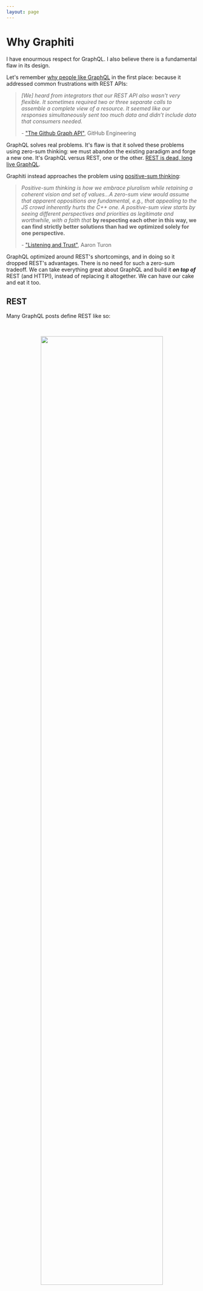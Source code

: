 ```yaml
---
layout: page
---
```


Why Graphiti
============

I have enourmous respect for GraphQL. I also believe there is a
fundamental flaw in its design.

Let's remember [why people like GraphQL](https://dev.to/smizell/why-people-like-graphql-221c) in the first place: because it addressed common frustrations with REST APIs:

> *[We] heard from integrators that our REST API also wasn't very flexible. It sometimes required two or three separate calls to assemble a complete view of a resource. It seemed like our responses simultaneously sent too much data and didn’t include data that consumers needed.*
>
> \- ["The Github Graph API"](https://githubengineering.com/the-github-graphql-api), GitHub Engineering

GraphQL solves real problems. It's flaw is that it solved these
problems using zero-sum thinking: we must
abandon the existing paradigm and forge a new one. It's GraphQL
versus REST, one or the other. [REST is dead, long live GraphQL](https://medium.freecodecamp.org/rest-apis-are-rest-in-peace-apis-long-live-graphql-d412e559d8e4).

Graphiti instead approaches the problem using [positive-sum thinking](http://aturon.github.io/2018/06/02/listening-part-2):

> *Positive-sum thinking is how we embrace pluralism while retaining a coherent vision and set of values...A zero-sum view would assume that apparent oppositions are fundamental, e.g., that appealing to the JS crowd inherently hurts the C++ one. A positive-sum view starts by seeing different perspectives and priorities as legitimate and worthwhile, with a faith that* **by respecting each other in this way, we can find strictly better solutions than had we optimized solely for one perspective.**
>
> \- ["Listening and Trust"](http://aturon.github.io/2018/06/02/listening-part-2), Aaron Turon

GraphQL optimized around REST's shortcomings, and in doing so it dropped
REST's advantages. There is no need for such a zero-sum tradeoff. We can take
everything great about GraphQL and build it ***on top of*** REST (and
HTTP!), instead of replacing it altogether. We can have our cake and eat it too.

## REST

Many GraphQL posts define REST like so:

<br />

<p align="center">
  <img width="80%" src="https://user-images.githubusercontent.com/55264/52901666-6a6f0800-31d4-11e9-81be-4bc23a7c26aa.png" />
</p>

<br />

It's true that many REST APIs work this way, but this is not REST. While there's
endless debate around which APIs are considered "RESTful", I don't think
we need to look much further than what the letters actually stand for:

> **Representational State Transfer**. *This sentence is not only what REST stands for, it is also the tiniest possible description of what REST actually means...It is not a standard, rather a style describing the act of transfering a state of something by its representation.*
>
> *Let's consider this:*
>
> *Marcus is a farmer. He has a ranch with 4 pigs, 12 chickens and 3 cows. He is now simulating a REST API while I am the client. If I want to request the current state of his farm using REST I just ask him: "State?"*
>
> *Marcus answers: "4 pigs, 12 chickens, 3 cows".
This is the most simple example of Representional State Transfer. Marcus transfered the state of his farm to me using a representation. The representation of the farm is the plain sentence: "4 pigs, 12 chickens, 3 cows".*
>
> *So lets get to the next level. How would I tell Marcus to add 2 cows to his farm the REST way?
Maybe tell him: "Marcus, please add 2 cows to your farm".*
>
> *Do you think this was REST? Are we transfering state by its representation here? **NO!** This was calling a remote procedure. The procedure of adding 2 cows to the farm.*
>
> *Marcus sadly answers: "400, Bad Request. What do you mean?"*
>
> *So lets try this again. How would we do this the REST way? What was the representation again? It was "4 pigs, 12 chickens, 3 cows". Ok. so let's try this again transfering the representation...*
>
> *me: "Marcus, ... 4 pigs, 12 chickens, 5 cows ... please!".*
> *Marcus: "Alright !".*
> *me: "Marcus, ... what is your state now?".*
> *Marcus: "4 pigs, 12 chickens, 5 cows".*
> *me: "Ahh, great!"*
> *See? It was really not that hard and it was REST.*
>
> \- ["Why REST Is So Important"](http://www.beabetterdeveloper.com/2013/07/why-rest-is-so-important.html), Gregor Riegler

In other words, **this is REST**:

<p align="center">
  <img width="50%" src="https://user-images.githubusercontent.com/55264/52913247-36561e80-328a-11e9-98ea-5e743920d317.gif" />
</p>

We're moving an object from the server to the client, possibly modifying
that object, then moving back to the server.

Pretty simple right? Here's how we might implement this in GraphQL:

{% highlight typescript %}
type CreateEmployeeInput {
  name: String
  age: Int
}

type CreateEmployeePayload {
  employee: Employee
}

type UpdateEmployeeInput {
  employeeId: ID!
  name: String
  age: Int
}

type UpdateEmployeePayload {
  employee: Employee
}

type DestroyEmployeeInput {
  id: ID!
}

type DestroyEmployeePayload {
  employee: Employee
}

type Employee {
  id: ID!
  name: String
}

createEmployee(input: CreateEmployeeInput!): CreateEmployeePayload
updateEmployee(input: UpdateEmployeeInput!): UpdateEmployeePayload
destroyEmployee(input: DestroyEmployeeInput!): DestroyEmployeePayload

employee(id: ID!): Employee
{% endhighlight %}

The first thing to note is that GraphQL is super badass at describing
fields and types. The next thing to note is that fields and types are
the wrong abstraction.

Defining a schema like this allows bespoke, fine-grained detail. If we
wanted, the `CreateEmployeePayload` could be different than the
`UpdateEmployeePayload` - same for inputs like `CreateEmployeeInput` and
`UpdateEmployeeInput`. If we wanted other actions, like
`promoteEmployee` or `deactivateEmployee`, they would be easy to add and
follow the same basic constructs.

This is **RPC** - hand-crafted, custom requests. We have a high level of
**configuration** but a low level of **convention**. Not only will
developers have to spend more time hand-crafting these requests, but
patterns are likely to diverge from one API to the next, from team to
team, as time moves on. In fact, the above is really a best-case
scenario with common naming convention of `create/update/destroy` - the
Github API adds verbs like `add`, `remove`, `lock`, `move` and more.

The benefit of REST over RPC is conventions. Conventions cause increased
productivity and consistency (leading to fewer misunderstandiings and
chances for bugs). Let's start thinking in REST, and see where it takes
us.

In REST, we know the input and output is always the Resource:

{% highlight typescript %}
type Employee {
  id: ID!
  name: string
}

createEmployee(input: Employee): Employee
updateEmployee(input: Employee!): Employee
destroyEmployee(input: Employee!): Employee

employee(id: ID): Employee
{% endhighlight %}

OK, a little tighter. But there's actually no reason to type this out
each time - we can assume developers are already familiar with the
convention.

{% highlight typescript %}
type Employee {
  id: ID!
  name: string
}

createEmployee
updateEmployee
destroyEmployee

employee(id: ID)
{% endhighlight %}

Getting there. OK, and we know we're dealing with an Employee, and we
know we won't have custom verbs like `promote` or `remove` - we're
moving objects here, and nothing else (if that throws you for a mental
loop, see [this presentation by Derek Prior](https://www.youtube.com/watch?v=HctYHe-YjnE), Engineering Manager at
GitHub).

{% highlight typescript %}
type Employee {
  id: ID!
  name: string
}

create
update
destroy
show // employee(id: ID)
index // employee()
{% endhighlight %}

By adopting conventions, we not only removed boilerplate - we removed
the chance of subtle inconsistencies. This is better for both providers
and consumers of the API.

We're just getting started.

The above schema covers basic CRUD. But we probably want to filter data, right? Let's say we want to return all employees with a given name:

{% highlight typescript %}
employee(id: ID, name: String)
{% endhighlight %}

Again, we're seeing chances for inconsistency. What's the `name`
parameter - straight equality? Case sensitive? Contains? I guess we
could throw a bunch of suffixes at it:

{% highlight typescript %}
employee(id: ID, name_eq: String, name_suffix: String, name_prefix:
String, name_contains: String, name_not_eq: String, name_not_suffix:
String, name_prefix: String, name_not_prefix: String)
{% endhighlight %}

Works, but a bit unwieldy...and again, likely to diverge wildly across
implementations.

What about sorting? Should we do it similar to the [Github API](https://developer.github.com/v4/explorer/)?:

{% highlight typescript %}
enum OrderDirection {
  ASC
  DESC
}

enum EmployeeOrderField {
  ID
  NAME
}

type EmployeeOrder {
  field: EmployeeOrderField!
  direction: OrderDirection
}

employee(orderBy: EmployeeOrder)
{% endhighlight %}

Or should we do it like [How to
GraphQL](https://www.howtographql.com/graphql-js/8-filtering-pagination-and-sorting/)?:

{% highlight typescript %}
enum EmployeeOrderByInput {
  id_ASC
  id_DESC
  name_ASC
  name_DESC
}

employee(orderBy: EmployeeOrderByInput)
{% endhighlight %}

We have divergent APIs right off the bat, and neither one supports
multisort.

Let's take a step back and think RESTfully. REST doesn't have a query
specification, but it does have this Resource concept. **Instead of
thinking in fields and types, what if we thought in Resources**?:

Resources have attributes (fields) with corresponding types (String, Int, etc). We'd
probably want to filter and sort by these attributes right? We might add
some additional filters and sorts, we might want to opt-out of others,
but querying a Resource by its attributes serves as a reasonable
baseline.

If we have an attribute and it's a `string`, we know we're
talking about operators like `suffix` and `prefix`, but an `integer`
attribute would want operators like `greater_than` and `less_than`.

OK, so really we don't need to define *inputs* and *outputs* - those can
be assumed by convention. What we really need to define is the **Resource**.

Welcome to Graphiti:

{% highlight ruby %}
class EmployeeResource < ApplicationRecord
  attribute :name, :string, sortable: true, filterable: true
  attribute :age, :integer, writable: false
end
{% endhighlight %}

With nothing but this Resource definition and some assumed conventions,
we get all this behavior out of the box:

* Create
* Update
* Delete
* Read
  * Filter
    * String (`name`)
      * `eq` (case sensitive)
      * `eql` (case insensitive)
      * `prefix`
      * `suffix`
      * `match`
      * `not_*` (`not_eq`, `not_prefix`, etc)
    * Dates and Numbers (`age`)
      * `eq`
      * `gt` (greater than)
      * `lt` (less than)
      * `gte` (greater than/equal to)
      * `lte` (less than/equal to)
  * Sort / Multisort
  * Paginate
  * Fieldsets

There's more to this than a bunch of out-of-the-box standards and
behavior. If we thought only in Fields and Types, we'd use GraphiQL to
see something like:

<br />

<p align="center">
  <img width="30%" src="https://user-images.githubusercontent.com/55264/52915902-78418d80-32a7-11e9-8515-021312258400.png" />
</p>

<br />

But if we thought in Resources...well, REST is super popular for
websites, websites have forms, so what if we...

<br />

<p align="center">
  <img width="40%" src="https://user-images.githubusercontent.com/55264/52916024-e3d82a80-32a8-11e9-8bb6-07ac9bf988dc.png" />
</p>

<br />

This screenshot is from [Vandal](https://graphiti-api.github.io/graphiti/guides/vandal), the Graphiti UI.

Because we started with a better abstraction, we ended with a better
visualization. As a marketer-turned-programmer myself, I really
appreciate when data exploration tools like this are friendly to
less-technical users. I like that my product owner and I can walk
through the domain together, validating concepts and solidifying a shared
understanding. A user of Vandal doesn't need to know about `Connection`s
or `Edge`s, they just need to click around.

We even get schema benefits. Schemas are great for tooling and
backwards-compatibility checks...but when they are oriented around
Fields and Types, they can only tell you so much. When they are oriented
around Resources, they can expose less-obvious concepts. Maybe we sort
Employees by `created_at` by default:

{% highlight bash %}
{
  "name": "EmployeeResource",
  "type": "employees",
  "attributes": { ... },
  "default_sort": [{ "created_at": "desc" }],
  ...
}
{% endhighlight %}

Because this is specified in the schema, not only are clients more
informed, but changing this default would raise a backwards-compatibility
error:

{% highlight bash %}
EmployeeResource: default sort changed from [{:created_at=>"desc"}] to [{:last_name=>"asc"}].
{% endhighlight %}

## Graphs

You may be thinking, "*OK, but REST only works for a single object. I'll
have to make multiple requests, and be right back where I started. I
need GraphQL to solve this problem*".

Not true.

Years before GraphQL came out, respected developers from different
companies and backgrounds came together and began the discussion on how to improve REST
APIs. This wasn't a project pushed by a hundred-billion dollar
company; it was an organic, community-driven effort. The result was the [JSON:API](https://jsonapi.org) standard,
which tackled granular queries long ago:

> (*Quick aside: I've always found the name of this project hilariously
awkward, easy to confuse with any API outputting JSON. But you could say
the same about GraphQL! Just as JSON:API isn't the only API standard
outputting JSON, GraphQL isn't the only Graph Query Language - in fact,
you could call JSON:API a Graph Query Language as well!*)

{% highlight ruby %}
# GET /employees?include=positions

{
  data: {
    id: "123",
    type: "employees",
    attributes: { name: "Kayla Webb" },
    relationships: {
      positions: {
        data: { id: "456", type: "positions" }
      }
    }
  },
  included: [
    {
      id: "456",
      type: "positions",
      attributes: { title: "Engineer" }
    }
  ]
}
{% endhighlight %}

Wonky payload, right? OK, first of all, don't be scared. In Graphiti,
you can add `.json` to the URL and output a more traditional flat
structure:

{% highlight ruby %}
{
  data: {
    id: "123",
    name: "Jeesoo Ryoo",
    positions: [{ id: "456", title: "Engineer" }]
  }
}
{% endhighlight %}

You can absolutely develop in Graphiti this way, but you'd be giving up
some smart things JSON:API does. One example is de-duplicating each node
in the graph: if we're listing 100 `Post`s and they all have the same
`Author`, you'll have to render that `Author` 100 times. JSON:API would
only render it once.

Another example is lazy-loading data with Links:

<p align="center">
  <div style="width: 500px;margin:auto">
    <blockquote class="twitter-tweet" data-conversation="none" data-lang="en"><p lang="en" dir="ltr">A GraphQL response is going to be as slow as the slowest subquery it has to execute to build the response.</p>&mdash; Tom Dale (@tomdale) <a href="https://twitter.com/tomdale/status/786952448799825921?ref_src=twsrc%5Etfw">October 14, 2016</a></blockquote>
<script async src="https://platform.twitter.com/widgets.js" charset="utf-8"></script>
  </div>
</p>

Instead of loading everying up-front, we want to defer loading for
performance reasons. Maybe we want to render our `Employee` detail page
super quick, and we don't need to list the `Position`s until the user
clicks something.

You can do this in GraphQL, but you need to bake logic into the client,
which means changing the logic would break clients (read more about
this in the [Links Guide](https://graphiti-api.github.io/graphiti/guides/concepts/links)).
Luckily, REST and JSON:API are optimized for lazy-loading:

{% highlight ruby %}
# ...
positions: {
  links: {
    related: 'http://example.com/api/positions?filter[employee_id]=123'
  }
}
# ...
{% endhighlight %}

Graphiti generates these Links between Resources automatically. If you
change the logic, we'll update the Link - clients can simply follow the
link, and we can change logic server-side with no breakage.

There's a bunch of other great stuff about JSON:API, but that is a
topic for another day.

Anything you could do with a single Resource, you can do with multiple
Resources. In other words, we can fetch an `Employee`, and their
`Positions` - but only `active` positions where the title starts with
`Eng`, ordered by `created_at`. This is called **Deep Querying**.

The point here is that REST doesn't mean multiple requests. Sure, our
state is now a graph of objects instead of a single object, but there's
no need for a wholesale revamp. In fact, we don't need to change much at
all.

<p align="center">
  <img width="30%" src="https://user-images.githubusercontent.com/55264/52920466-a68c9080-32da-11e9-823c-1ff275db40f6.jpg" />
</p>

Just as we can **query** multiple Resources at once, we can also
**persist** multiple objects at once.

When persisting in REST, we send the same object back to the server
alongside a verb. That verb tells us if we're creating, updating (part
or whole), or deleting. Same thing here. Let's specify the verb
alongside the relationship:

{% highlight ruby %}
# ...
positions: {
  data: { id: "456", type: "positions", method: "destroy" }
}
# ...
{% endhighlight %}

There are only 4 possible verbs:

* `create`
* `update`
* `destroy`
* `disassociate`

Oh, and we'll run everything within a transaction, throwing in
conventions for data validation as well:

{% highlight ruby %}
# Response code 422

{
  code:  'unprocessable_entity',
  status: '422',
  title: "Validation Error",
  detail: "Name can't be blank",
  source: { pointer: '/data/attributes/name' },
  meta: {
    attribute: :name,
    message: "can't be blank",
    code: :blank
  }
}
{% endhighlight %}

Earlier, we covered how REST was optimized for lazy-loading. Graphiti
builds on top of REST to add eager-loading, and "eager-persisting". In
other words, we can both read and write a graph of data in a single
request:

[TODO IMAGE]

## Automation with Escape Valves / ORM Agnostic

ORM/DB, etcs

## (Micro) Services

> *You should think hard before breaking up [a Magestic Monolith](https://m.signalvnoise.com/the-majestic-monolith); beware the tradeoffs. Still, if you need it, Graphiti has your back.*

We now have a consistent interface for queries and relationships. We
also talked about how Resources connect together with Links. Put two and
two together, and you'll see a Resource doesn't need to be local to same
application. We can have cross-API, remote Resources as well.

The popular GraphQL platform Apollo calls this [Schema Stitching](https://www.apollographql.com/docs/graphql-tools/schema-stitching.html):

<p align="center">
  <img width="50%" src="https://user-images.githubusercontent.com/55264/52920133-506a1e00-32d7-11e9-8986-23795dbedc2c.png" />
</p>

You won't need to write code like this in Graphiti. Because we have
conventions, we can automate this stuff. Just supply a URL:

{% highlight ruby %}
class EmployeeResource < ApplicationResource
  has_many :positions, remote: 'http://example.com/api/positions'
end
{% endhighlight %}

That's it. Everything works the same. We can fetch an `Employee` and her `Position`s in a single
request, add additional local *or* remote Resources to the request, and
Deep Query. If you use Vandal, you'll think it's all the same API.

Microservices 🎉!

### Domain-Driven Design

TODO

## Clients

-- js client - take advantage of conventions, and mirror moving the
object. Instead of focusing on the *request*, FOCUS ON DOMAIN.

## GraphQL Support

OK, let's come full circle. Let's say some of these conventions resonate
with you, but you'd still like a GraphQL server. I ***still*** think
Graphiti is your best bet, because Graphiti supports GraphQL.

Remember, we started with this long-hand RPC code:

{% highlight typescript %}
type CreateEmployeeInput {
  name: String
  age: Int
}

type CreateEmployeePayload {
  employee: Employee
}

type UpdateEmployeeInput {
  employeeId: ID!
  name: String
  age: Int
}

type UpdateEmployeePayload {
  employee: Employee
}

type DestroyEmployeeInput {
  id: ID!
}

type DestroyEmployeePayload {
  employee: Employee
}

type Employee {
  id: ID!
  name: String
}

createEmployee(input: CreateEmployeeInput!): CreateEmployeePayload
updateEmployee(input: UpdateEmployeeInput!): UpdateEmployeePayload
destroyEmployee(input: DestroyEmployeeInput!): DestroyEmployeePayload

employee(id: ID!): Employee
{% endhighlight %}

Graphiti does not need all this boilerplate. But
if we have the short-hand, that means **we can automatically generate
the long-hand**. We can introspect the Graphiti Resources, and use
[graphql-ruby](https://github.com/rmosolgo/graphql-ruby) to automatically generate GraphQL code.

That project is [graphiti-graphql](https://github.com/wadetandy/graphiti-graphql). While still more of an experiment at this stage, it's shaping up nicely. The main blockers are the conventions missing from any GraphQL API - how should we render validation errors, which sorting standard should we adopt, etc. But we have proof that if there's a target to hit, we can autogenerate it.

So we ***can*** generate GraphQL via Graphiti, but should we? Maybe! Not
an unreasonable pursuit. If you'd like to go down this route, I'd love
to hear from you!

Still, let's be clear what we're missing: HTTP caching, error codes, lazy-loading, and more.

## Magic

> *Having that level of consistency, and working with that for
> just a little while means that you can start to forget about it. And
> that's the power of conventions in general...it used to be something
> you had to think about and make a decision. Well, decisions are bad.
> Decisions take up your brain power, and it requires brain cycles to
> consider which or the other. The more decisions you can take out of
> the whole thing, the more brain power you can free up to consider the
> really important things.*
>
> *If everybody is doing the same thing in the same way, it means that
> you can easily go from one application to the other, and expect the
> same things to happen.*
>
> \- ["Resources on Rails"](https://www.youtube.com/watch?v=GFhoSMD6idk), David Heinemeier Hansson

When conventions form your programming foundation, you end up with these
high-level abstractions where a few lines of code hide the underlying
complexity. Often, this is flippantly referred to as ✨"**Magic**"🔮

The thing about magic is, once you learn the trick it often comes down
to something simple: a mirror, a trick deck, a quick hand.

An object, moving back and forth.

<p align="center">
  <img width="50%" src="https://user-images.githubusercontent.com/55264/52913247-36561e80-328a-11e9-98ea-5e743920d317.gif" />
</p>

Simple concepts can often be the most powerful, and I will never get
tired of seeing this trick performed.

There's plenty more we haven't even talked about. Check out the
[Guides], or dive right in with the [Quickstart] or [Tutorial]. If
things get tricky, ask for help in our [Slack Chat]. Reach out to me
directly at richmolj@gmail.com or @richmolj on Twitter.

Let's put on a show together.

<br />
<br />
<br />
